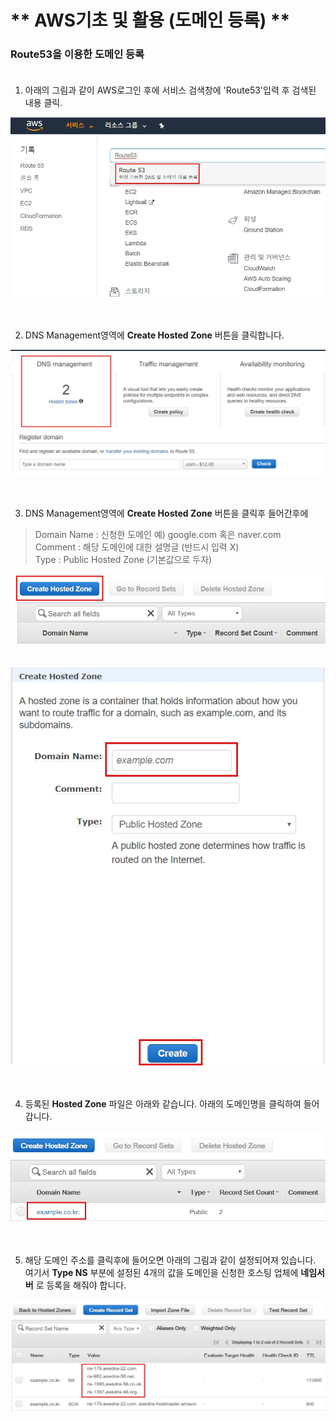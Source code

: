 # ** AWS기초 및 활용 (도메인 등록) ** 

### Route53을 이용한 도메인 등록<br><br>

1. 아래의 그림과 같이 AWS로그인 후에 서비스 검색창에 'Route53'입력 후 검색된 내용 클릭.<br>

![도메인등록1](https://github.com/dockerdongjin/aws-network-examples/blob/master/case1/img/case1-1.jpg)<br><br><br>


2. DNS Management영역에 __Create Hosted Zone__ 버튼을 클릭합니다.<br>

![도메인등록2](https://github.com/dockerdongjin/aws-network-examples/blob/master/case1/img/case1-2.jpg)<br><br><br>

3. DNS Management영역에 __Create Hosted Zone__ 버튼을 클릭후 들어간후에<br>
> Domain Name : 신청한 도메인 예) google.com 혹은 naver.com<br>
> Comment : 해당 도메인에 대한 설명글 (반드시 입력 X)<br>
> Type : Public Hosted Zone (기본값으로 두자)

![도메인등록3](https://github.com/dockerdongjin/aws-network-examples/blob/master/case1/img/case1-3.jpg)<br><br><br>
![도메인등록4](https://github.com/dockerdongjin/aws-network-examples/blob/master/case1/img/case1-4.jpg)<br><br><br>

4. 등록된 __Hosted Zone__ 파일은 아래와 같습니다. 아래의 도메인명을 클릭하여 들어갑니다.<br> 

![도메인등록5](https://github.com/dockerdongjin/aws-network-examples/blob/master/case1/img/case1-5.jpg)<br><br><br>

5. 해당 도메인 주소를 클릭후에 들어오면 아래의 그림과 같이 설정되어져 있습니다. 여기서 __Type NS__ 부분에 설정된 4개의 값을 도메인을 신청한 호스팅 업체에 __네임서버__ 로 등록을 해줘야 합니다. 

![도메인등록6](https://github.com/dockerdongjin/aws-network-examples/blob/master/case1/img/case1-6.jpg)<br><br><br>

